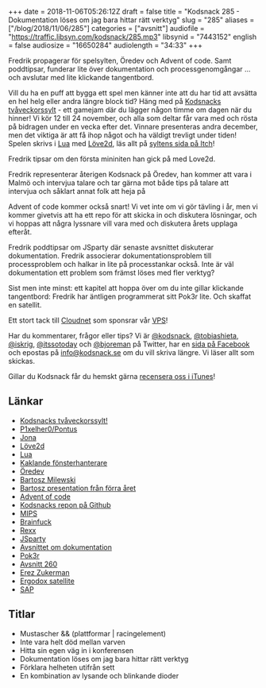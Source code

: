 +++
date = 2018-11-06T05:26:12Z
draft = false
title = "Kodsnack 285 - Dokumentation löses om jag bara hittar rätt verktyg"
slug = "285"
aliases = ["/blog/2018/11/06/285"]
categories = ["avsnitt"]
audiofile = "https://traffic.libsyn.com/kodsnack/285.mp3"
libsynid = "7443152"
english = false
audiosize = "16650284"
audiolength = "34:33"
+++

Fredrik propagerar för spelsylten, Öredev och Advent of code. Samt poddtipsar, funderar lite över dokumentation och processgenomgångar … och avslutar med lite klickande tangentbord.

Vill du ha en puff att bygga ett spel men känner inte att du har tid att avsätta en hel helg eller andra längre block tid? Häng med på [Kodsnacks tvåveckorssylt](https://itch.io/jam/kodsnacks-2veckorssylt) - ett gamejam där du lägger någon timme om dagen när du hinner! Vi kör 12 till 24 november, och alla som deltar får vara med och rösta på bidragen under en vecka efter det. Vinnare presenteras andra december, men det viktiga är att få ihop något och ha väldigt trevligt under tiden! Spelen skrivs i [Lua](https://en.wikipedia.org/wiki/Lua_%28programming_language%29) med [Löve2d](https://love2d.org/), läs allt på [syltens sida på Itch](https://itch.io/jam/kodsnacks-2veckorssylt)!

Fredrik tipsar om den första mininiten han gick på med Love2d.

Fredrik representerar återigen Kodsnack på Öredev, han kommer att vara i Malmö och intervjua talare och tar gärna mot både tips på talare att intervjua och såklart annat folk att heja på

Advent of code kommer också snart! Vi vet inte om vi gör tävling i år, men vi kommer givetvis att ha ett repo för att skicka in och diskutera lösningar, och vi hoppas att några lyssnare vill vara med och diskutera årets upplaga efteråt.

Fredrik poddtipsar om JSparty där senaste avsnittet diskuterar dokumentation. Fredrik associerar dokumentationsproblem till processproblem och halkar in lite på processtankar också. Inte är väl dokumentation ett problem som främst löses med fler verktyg?

Sist men inte minst: ett kapitel att hoppa över om du inte gillar klickande tangentbord: Fredrik har äntligen programmerat sitt Pok3r lite. Och skaffat en satellit.

Ett stort tack till [Cloudnet](http://www.cloudnet.se) som sponsrar vår [VPS](http://en.wikipedia.org/wiki/Virtual_private_server)!

Har du kommentarer, frågor eller tips? Vi är [@kodsnack](https://www.twitter.com/kodsnack), [@tobiashieta](https://www.twitter.com/tobiashieta), [@iskrig](https://www.twitter.com/iskrig), [@itssotoday](https://twitter.com/itssotoday) och [@bjoreman](https://www.twitter.com/bjoreman) på Twitter, har en [sida på Facebook](https://www.facebook.com/kodsnack) och epostas på [info@kodsnack.se](mailto:info@kodsnack.se) om du vill skriva längre. Vi läser allt som skickas.

Gillar du Kodsnack får du hemskt gärna [recensera oss i iTunes](http://itunes.apple.com/se/podcast/kodsnack/id561631498?l=en)!

## Länkar ##
* [Kodsnacks tvåveckorssylt!](https://itch.io/jam/kodsnacks-2veckorssylt)
* [P1xelher0/Pontus](https://twitter.com/p1xelher0)
* [Jona](https://twitter.com/saikyun)
* [Löve2d](https://love2d.org/)
* [Lua](https://en.wikipedia.org/wiki/Lua_%28programming_language%29)
* [Kaklande fönsterhanterare](https://kodsnack.se/200/)
* [Öredev](http://oredev.org/2018/home)
* [Bartosz Milewski](https://bartoszmilewski.com/)
* [Bartosz presentation från förra året](https://vimeo.com/242784236)
* [Advent of code](https://adventofcode.com/)
* [Kodsnacks repon på Github](https://github.com/kodsnack)
* [MIPS](https://en.wikipedia.org/wiki/MIPS_architecture)
* [Brainfuck](https://en.wikipedia.org/wiki/Brainfuck)
* [Rexx](https://en.wikipedia.org/wiki/Rexx)
* [JSparty](https://changelog.com/jsparty)
* [Avsnittet om dokumentation](https://changelog.com/jsparty/50)
* [Pok3r](http://bjoreman.com/thoughts/pok3r.html)
* [Avsnitt 260](https://kodsnack.se/260/)
* [Erez Zukerman](https://twitter.com/the_ezuk)
* [Ergodox satellite](https://ergodox-ez.com/pages/satellite)
* [SAP](https://en.wikipedia.org/wiki/SAP_SE)

## Titlar ##
* Mustascher && (plattformar | racingelement)
* Inte vara helt död mellan varven
* Hitta sin egen väg in i konferensen
* Dokumentation löses om jag bara hittar rätt verktyg
* Förklara helheten utifrån sett
* En kombination av lysande och blinkande dioder